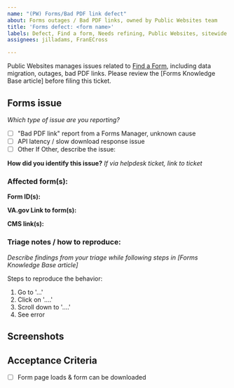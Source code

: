 ```yaml
---
name: "(PW) Forms/Bad PDF link defect"
about: Forms outages / Bad PDF links, owned by Public Websites team
title: 'Forms defect: <form name>'
labels: Defect, Find a form, Needs refining, Public Websites, sitewide
assignees: jilladams, FranECross

---
```


Public Websites manages issues related to [Find a Form](https://www.va.gov/find-forms/), including data migration, outages, bad PDF links. Please review the [Forms Knowledge Base article] before filing this ticket. 

## Forms issue
_Which type of issue are you reporting?_
- [ ] "Bad PDF link" report from a Forms Manager, unknown cause
- [ ] API latency / slow download response issue
- [ ] Other
If Other, describe the issue:
  
**How did you identify this issue?** 
_If via helpdesk ticket, link to ticket_
  
### Affected form(s):
**Form ID(s):** 

**VA.gov Link to form(s):** 

**CMS link(s):** 


### Triage notes / how to reproduce:  
_Describe findings from your triage while following steps in [Forms Knowledge Base article]_

Steps to reproduce the behavior:
1. Go to '...'
2. Click on '....'
3. Scroll down to '....'
4. See error

## Screenshots
  
## Acceptance Criteria
- [ ] Form page loads & form can be downloaded

